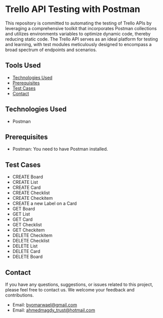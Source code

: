 # Trello API Testing with Postman

This repository is committed to automating the testing of Trello APIs by leveraging a comprehensive toolkit that incorporates Postman collections and utilizes environments variables to optimize dynamic code, thereby reducing static code. The Trello API serves as an ideal platform for testing and learning, with test modules meticulously designed to encompass a broad spectrum of endpoints and scenarios.

## Tools Used

- [Technologies Used](#technologies-used)
- [Prerequisites](#prerequisites)
- [Test Cases](#test-cases)
- [Contact](#contact)

## Technologies Used

- Postman

## Prerequisites

- Postman: You need to have Postman installed.

## Test Cases

- CREATE Board
- CREATE List
- CREATE Card
- CREATE Checklist
- CREATE Checkitem
- CREATE a new Label on a Card
- GET Board
- GET List
- GET Card
- GET Checklist
- GET Checkitem
- DELETE Checkitem
- DELETE Checklist
- DELETE List
- DELETE Card
- DELETE Board

## Contact

If you have any questions, suggestions, or issues related to this project, please feel free to contact us. We welcome your feedback and contributions.

- Email: byomarwael@gmail.com
- Email: ahmedmagdy_trust@hotmail.com
